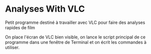 # Analyses With VLC

Petit programme destiné à travailler avec VLC pour faire des analyses rapides de film

On place l'écran de VLC bien visible, on lance le script principal de ce programme dans une fenêtre de Terminal et on écrit les commandes à utiliser.